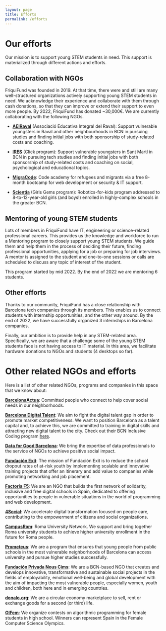 ```yaml
---
layout: page
title: Efforts
permalink: /efforts
---
```


# Our efforts

Our mission is to support young STEM students in need. This support is materialized through different actions and efforts.

## Collaboration with NGOs

FriquiFund was founded in 2019. At that time, there were and still are many well-structured organizations actively supporting young STEM students in need. We acknowledge their experience and collaborate with them through cash donations, so that they can improve or extend their support to even more people. By 2022, FriquiFund has donated ~30,000€. We are currently collaborating with the following NGOs.

- **<a href="https://www.aeiraval.org" target="_blank">AEIRaval</a>** (Associació Educativa Integral del Raval): Support vulnerable youngsters in Raval and other neighbourhoods in BCN in pursuing studies and finding initial jobs with both sponsorship of study-related costs and coaching.

- **<a href="https://www.fundacioires.org/ca/que-fem/ecosistema-de-projectes/projecte-click" target="_blank">IRES</a>** (Click program): Support vulnerable youngsters in Sant Martí in BCN in pursuing tech studies and finding initial jobs with both sponsorship of study-related costs and coaching on social, psychological and educational topics.

- **<a href="https://migracode.openculturalcenter.org" target="_blank">MigraCode</a>**: Code academy for refugees and migrants via a free 8-month bootcamp for web development or security & IT support.

- **<a href="https://www.scientia.es/fundacion-scientia" target="_blank">Scientia</a>** (Girls Gems program): Robotics-for-kids program addressed to 8-to-12-year-old girls (and boys!) enrolled in highly-complex schools in the greater BCN.

## Mentoring of young STEM students

Lots of members in FriquiFund have IT, engineering or science-related professional careers. This provides us the knowledge and workforce to run a Mentoring program to closely support young STEM students. We guide them and help them in the process of deciding their future, finding professional opportunities, applying for a job or preparing for job interviews. A mentor is assigned to the student and one-to-one sessions or calls are scheduled to discuss any topic of interest of the student.

This program started by mid 2022. By the end of 2022 we are mentoring 6 students. <!-- If you are interested, we encourage you to fill this form: TODO. -->

## Other efforts

Thanks to our community, FriquiFund has a close relationship with Barcelona tech companies through its members. This enables us to connect students with internship opportunities, and the other way around. By the end of 2022, we have successfully organized 3 internships in Barcelona companies.

Finally, our ambition is to provide help in any STEM-related area. Specifically, we are aware that a challenge some of the young STEM students face is not having access to IT material. In this area, we facilitate hardware donations to NGOs and students (4 desktops so far).

# Other related NGOs and efforts

Here is a list of other related NGOs, programs and companies in this space that we know about:

**<a href="https://www.barcelonactua.org/" target="_blank">BarcelonaActua</a>**: Committed people who connect to help cover social needs in our neighborhoods.

**<a href="https://barcelonadigitaltalent.com/en" target="_blank">Barcelona Digital Talent</a>**: We aim to fight the digital talent gap in order to promote market competitiveness. We want to position Barcelona as a talent capital and, to achieve this, we are committed to training in digital skills and attracting new digital talent to the city. Check out their BCN Inclusive Coding program <a href="https://barcelonadigitaltalent.com/ca/bcn-inclusive-coding" target="_blank">here</a>.

**<a href="https://twitter.com/DataForGoodBCN" target="_blank">Data for Good Barcelona</a>**: We bring the expertise of data professionals to the service of NGOs to achieve positive social impact.

**<a href="https://fundacionexit.org/?lang=en" target="_blank">Fundación Exit</a>**: The mission of Fundación Exit is to reduce the school dropout rates of at-risk youth by implementing scalable and innovative training projects that offer an itinerary and add value to companies while promoting networking and job placement.

**<a href="https://factoriaf5.org" target="_blank">Factoria F5</a>**: We are an NGO that builds the first network of solidarity, inclusive and free digital schools in Spain, dedicated to offering opportunities to people in vulnerable situations in the world of programming and web development.

**<a href="https://www.m4social.org/ca" target="_blank">4Social</a>**: We accelerate digital transformation focused on people care, contributing to the empowerment of citizens and social organizations.

**<a href="https://www.campusrom.org/" target="_blank">CampusRom</a>**: Roma University Network. We support and bring together Roma university students to achieve higher university enrollment in the future for Roma people.

**<a href="https://afev.cat/projectes/prometeus" target="_blank">Prometeus</a>**: We are a program that ensures that young people from public schools in the most vulnerable neighborhoods of Barcelona can access university and pursue higher studies successfully.

**<a href="https://www.nouscims.com/en/who-we-are/about-nous-cims" target="_blank">Fundación Privada Nous Cims</a>**: We are a BCN-based NGO that creates and develops innovative, transformative and sustainable social projects in the fields of employability, emotional well-being and global development with the aim of impacting the most vulnerable people, especially women, youth and children, both here and in emerging countries.

**<a href="http://donalo.org" target="_blank">donalo.org</a>**: We are a circular economy marketplace to sell, rent or exchange goods for a second (or third) life.

**<a href="https://oifem.es" target="_blank">OIFem</a>**: We organize contests on algorithmic programming for female students in high school. Winners can represent Spain in the Female Computer Science Olympics.
